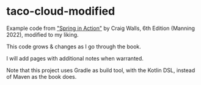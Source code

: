 # taco-cloud-modified

Example code from ["Spring in Action"](https://www.manning.com/books/spring-in-action-sixth-edition) by Craig Walls, 6th Edition (Manning 2022), modified to my liking.

This code grows & changes as I go through the book.

I will add pages with additional notes when warranted.

Note that this project uses Gradle as build tool, with the Kotlin DSL, instead of Maven as the book does.

